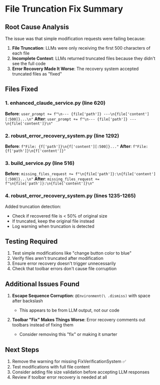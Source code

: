 # File Truncation Fix Summary

## Root Cause Analysis

The issue was that simple modification requests were failing because:

1. **File Truncation**: LLMs were only receiving the first 500 characters of each file
2. **Incomplete Context**: LLMs returned truncated files because they didn't see the full code
3. **Error Recovery Made It Worse**: The recovery system accepted truncated files as "fixed"

## Files Fixed

### 1. enhanced_claude_service.py (line 620)
**Before**: `user_prompt += f"\n--- {file['path']} ---\n{file['content'][:500]}...\n"`
**After**: `user_prompt += f"\n--- {file['path']} ---\n{file['content']}\n"`

### 2. robust_error_recovery_system.py (line 1292)
**Before**: `f"File: {f['path']}\n{f['content'][:500]}..."`
**After**: `f"File: {f['path']}\n{f['content']}"`

### 3. build_service.py (line 516)
**Before**: `missing_files_request += f"\n{file['path']}:\n{file['content'][:500]}...\n"`
**After**: `missing_files_request += f"\n{file['path']}:\n{file['content']}\n"`

### 4. robust_error_recovery_system.py (lines 1235-1265)
Added truncation detection:
- Check if recovered file is < 50% of original size
- If truncated, keep the original file instead
- Log warning when truncation is detected

## Testing Required

1. Test simple modifications like "change button color to blue"
2. Verify files aren't truncated after modification
3. Ensure error recovery doesn't trigger unnecessarily
4. Check that toolbar errors don't cause file corruption

## Additional Issues Found

1. **Escape Sequence Corruption**: `@Environment(\ .dismiss)` with space after backslash
   - This appears to be from LLM output, not our code
   
2. **Toolbar "Fix" Makes Things Worse**: Error recovery comments out toolbars instead of fixing them
   - Consider removing this "fix" or making it smarter

## Next Steps

1. Remove the warning for missing FixVerificationSystem ✅
2. Test modifications with full file content
3. Consider adding file size validation before accepting LLM responses
4. Review if toolbar error recovery is needed at all